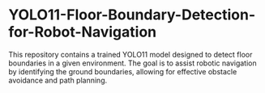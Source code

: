 # YOLO11-Floor-Boundary-Detection-for-Robot-Navigation
This repository contains a trained YOLO11 model designed to detect floor boundaries in a given environment. The goal is to assist robotic navigation by identifying the ground boundaries, allowing for effective obstacle avoidance and path planning. 
